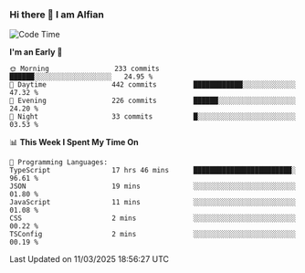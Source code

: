 ### Hi there 👋 I am Alfian

<!--START_SECTION:waka-->
![Code Time](http://img.shields.io/badge/Code%20Time-611%20hrs%2046%20mins-blue)

**I'm an Early 🐤** 

```text
🌞 Morning                233 commits         ██████░░░░░░░░░░░░░░░░░░░   24.95 % 
🌆 Daytime                442 commits         ████████████░░░░░░░░░░░░░   47.32 % 
🌃 Evening                226 commits         ██████░░░░░░░░░░░░░░░░░░░   24.20 % 
🌙 Night                  33 commits          █░░░░░░░░░░░░░░░░░░░░░░░░   03.53 % 
```


📊 **This Week I Spent My Time On** 

```text
💬 Programming Languages: 
TypeScript               17 hrs 46 mins      ████████████████████████░   96.61 % 
JSON                     19 mins             ░░░░░░░░░░░░░░░░░░░░░░░░░   01.80 % 
JavaScript               11 mins             ░░░░░░░░░░░░░░░░░░░░░░░░░   01.08 % 
CSS                      2 mins              ░░░░░░░░░░░░░░░░░░░░░░░░░   00.22 % 
TSConfig                 2 mins              ░░░░░░░░░░░░░░░░░░░░░░░░░   00.19 % 
```


 Last Updated on 11/03/2025 18:56:27 UTC
<!--END_SECTION:waka-->
